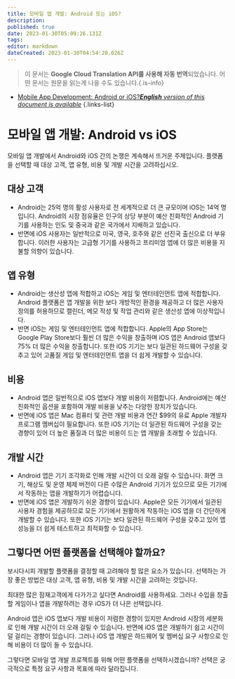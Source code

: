```yaml
---
title: 모바일 앱 개발: Android 또는 iOS?
description: 
published: true
date: 2023-01-30T05:09:26.131Z
tags: 
editor: markdown
dateCreated: 2023-01-30T04:54:20.026Z
---
```


> 이 문서는 **Google Cloud Translation API를 사용해 자동 번역**되었습니다.
어떤 문서는 원문을 읽는게 나을 수도 있습니다.{.is-info}
- [Mobile App Development: Android or iOS?***English** version of this document is available*](/en/Knowledge-base/Common/mobile-app-development-android-or-ios)
{.links-list}


# 모바일 앱 개발: Android vs iOS

모바일 앱 개발에서 Android와 iOS 간의 논쟁은 계속해서 뜨거운 주제입니다. 플랫폼을 선택할 때 대상 고객, 앱 유형, 비용 및 개발 시간을 고려하십시오.

## 대상 고객

- Android는 25억 명의 활성 사용자로 전 세계적으로 더 큰 규모이며 iOS는 14억 명입니다. Android의 시장 점유율은 인구의 상당 부분이 예산 친화적인 Android 기기를 사용하는 인도 및 중국과 같은 국가에서 지배하고 있습니다.
- 반면에 iOS 사용자는 일반적으로 미국, 영국, 호주와 같은 선진국 출신으로 더 부유합니다. 이러한 사용자는 고급형 기기를 사용하고 프리미엄 앱에 더 많은 비용을 지불할 의향이 있습니다.

## 앱 유형
- Android는 생산성 앱에 적합하고 iOS는 게임 및 엔터테인먼트 앱에 적합합니다. Android 플랫폼은 앱 개발을 위한 보다 개방적인 환경을 제공하고 더 많은 사용자 정의를 허용하므로 캘린더, 메모 작성 및 작업 관리와 같은 생산성 앱에 이상적입니다.
- 반면 iOS는 게임 및 엔터테인먼트 앱에 적합합니다. Apple의 App Store는 Google Play Store보다 훨씬 더 많은 수익을 창출하며 iOS 앱은 Android 앱보다 75% 더 많은 수익을 창출합니다. 또한 iOS 기기는 보다 일관된 하드웨어 구성을 갖추고 있어 고품질 게임 및 엔터테인먼트 앱을 더 쉽게 개발할 수 있습니다.

## 비용
- Android 앱은 일반적으로 iOS 앱보다 개발 비용이 저렴합니다. Android에는 예산 친화적인 옵션을 포함하여 개발 비용을 낮추는 다양한 장치가 있습니다.
- 반면에 iOS 앱은 Mac 컴퓨터 및 관련 개발 비용과 연간 $99의 유료 Apple 개발자 프로그램 멤버십이 필요합니다. 또한 iOS 기기는 더 일관된 하드웨어 구성을 갖는 경향이 있어 더 높은 품질과 더 많은 비용이 드는 앱 개발을 초래할 수 있습니다.

## 개발 시간
- Android 앱은 기기 조각화로 인해 개발 시간이 더 오래 걸릴 수 있습니다. 화면 크기, 해상도 및 운영 체제 버전이 다른 수많은 Android 기기가 있으므로 모든 기기에서 작동하는 앱을 개발하기가 어렵습니다.
- 반면에 iOS 앱은 개발하기 쉬운 경향이 있습니다. Apple은 모든 기기에서 일관된 사용자 경험을 제공하므로 모든 기기에서 원활하게 작동하는 iOS 앱을 더 간단하게 개발할 수 있습니다. 또한 iOS 기기는 보다 일관된 하드웨어 구성을 갖추고 있어 앱 성능을 더 쉽게 테스트하고 최적화할 수 있습니다.

## 그렇다면 어떤 플랫폼을 선택해야 할까요?

보시다시피 개발할 플랫폼을 결정할 때 고려해야 할 많은 요소가 있습니다. 선택하는 가장 좋은 방법은 대상 고객, 앱 유형, 비용 및 개발 시간을 고려하는 것입니다.

최대한 많은 잠재고객에게 다가가고 싶다면 Android를 사용하세요. 그러나 수입을 창출할 게임이나 앱을 개발하려는 경우 iOS가 더 나은 선택입니다.

Android 앱은 iOS 앱보다 개발 비용이 저렴한 경향이 있지만 Android 시장의 세분화로 인해 개발 시간이 더 오래 걸릴 수 있습니다. 반면에 iOS 앱은 개발하기 쉽고 시간이 덜 걸리는 경향이 있습니다. 그러나 iOS 앱 개발은 하드웨어 및 멤버십 요구 사항으로 인해 비용이 더 많이 들 수 있습니다.

그렇다면 모바일 앱 개발 프로젝트를 위해 어떤 플랫폼을 선택하시겠습니까? 선택은 궁극적으로 특정 요구 사항과 목표에 따라 달라집니다.